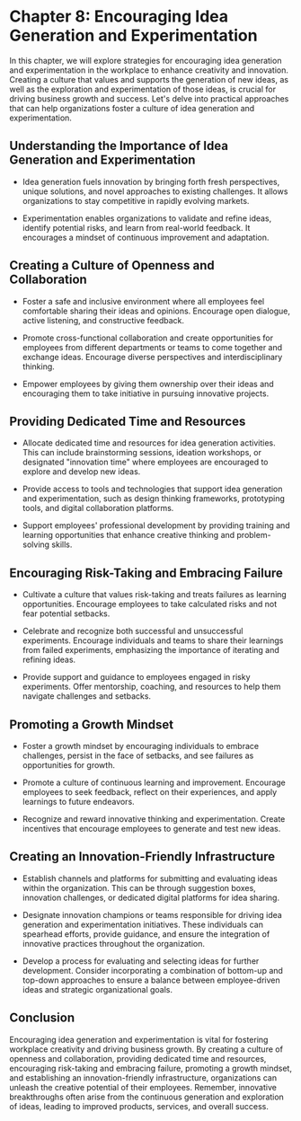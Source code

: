 Chapter 8: Encouraging Idea Generation and Experimentation
==========================================================

In this chapter, we will explore strategies for encouraging idea generation and experimentation in the workplace to enhance creativity and innovation. Creating a culture that values and supports the generation of new ideas, as well as the exploration and experimentation of those ideas, is crucial for driving business growth and success. Let's delve into practical approaches that can help organizations foster a culture of idea generation and experimentation.

**Understanding the Importance of Idea Generation and Experimentation**
-----------------------------------------------------------------------

* Idea generation fuels innovation by bringing forth fresh perspectives, unique solutions, and novel approaches to existing challenges. It allows organizations to stay competitive in rapidly evolving markets.

* Experimentation enables organizations to validate and refine ideas, identify potential risks, and learn from real-world feedback. It encourages a mindset of continuous improvement and adaptation.

**Creating a Culture of Openness and Collaboration**
----------------------------------------------------

* Foster a safe and inclusive environment where all employees feel comfortable sharing their ideas and opinions. Encourage open dialogue, active listening, and constructive feedback.

* Promote cross-functional collaboration and create opportunities for employees from different departments or teams to come together and exchange ideas. Encourage diverse perspectives and interdisciplinary thinking.

* Empower employees by giving them ownership over their ideas and encouraging them to take initiative in pursuing innovative projects.

**Providing Dedicated Time and Resources**
------------------------------------------

* Allocate dedicated time and resources for idea generation activities. This can include brainstorming sessions, ideation workshops, or designated "innovation time" where employees are encouraged to explore and develop new ideas.

* Provide access to tools and technologies that support idea generation and experimentation, such as design thinking frameworks, prototyping tools, and digital collaboration platforms.

* Support employees' professional development by providing training and learning opportunities that enhance creative thinking and problem-solving skills.

**Encouraging Risk-Taking and Embracing Failure**
-------------------------------------------------

* Cultivate a culture that values risk-taking and treats failures as learning opportunities. Encourage employees to take calculated risks and not fear potential setbacks.

* Celebrate and recognize both successful and unsuccessful experiments. Encourage individuals and teams to share their learnings from failed experiments, emphasizing the importance of iterating and refining ideas.

* Provide support and guidance to employees engaged in risky experiments. Offer mentorship, coaching, and resources to help them navigate challenges and setbacks.

**Promoting a Growth Mindset**
------------------------------

* Foster a growth mindset by encouraging individuals to embrace challenges, persist in the face of setbacks, and see failures as opportunities for growth.

* Promote a culture of continuous learning and improvement. Encourage employees to seek feedback, reflect on their experiences, and apply learnings to future endeavors.

* Recognize and reward innovative thinking and experimentation. Create incentives that encourage employees to generate and test new ideas.

**Creating an Innovation-Friendly Infrastructure**
--------------------------------------------------

* Establish channels and platforms for submitting and evaluating ideas within the organization. This can be through suggestion boxes, innovation challenges, or dedicated digital platforms for idea sharing.

* Designate innovation champions or teams responsible for driving idea generation and experimentation initiatives. These individuals can spearhead efforts, provide guidance, and ensure the integration of innovative practices throughout the organization.

* Develop a process for evaluating and selecting ideas for further development. Consider incorporating a combination of bottom-up and top-down approaches to ensure a balance between employee-driven ideas and strategic organizational goals.

**Conclusion**
--------------

Encouraging idea generation and experimentation is vital for fostering workplace creativity and driving business growth. By creating a culture of openness and collaboration, providing dedicated time and resources, encouraging risk-taking and embracing failure, promoting a growth mindset, and establishing an innovation-friendly infrastructure, organizations can unleash the creative potential of their employees. Remember, innovative breakthroughs often arise from the continuous generation and exploration of ideas, leading to improved products, services, and overall success.
